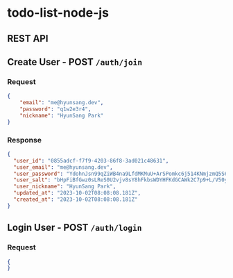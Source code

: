# todo-list-node-js

## REST API

## Create User - POST `/auth/join`

### Request
```json
{
    "email": "me@hyunsang.dev",
    "password": "q1w2e3r4",
    "nickname": "HyunSang Park"
}
```

### Response
```json
{
  "user_id": "0855adcf-f7f9-4203-86f8-3ad021c48631",
  "user_email": "me@hyunsang.dev",
  "user_password": "YdohnJsn99qZiWB4na9LfdMKMuU+ArSPomkc6j514KNmjzmQ5S6k0v8YpvOr/NeJEHKtmM5U2eLFIsWWSEyz6w==",
  "user_salt": "bHpFiBfGwz0sLReS0U2vjv8sY8hFkbsWDYHFKdGCAWk2C7p9+L/V50yqaDKxxEzznSljkiTPLPvySP/AJmrUlA==",
  "user_nickname": "HyunSang Park",
  "updated_at": "2023-10-02T08:08:08.181Z",
  "created_at": "2023-10-02T08:08:08.181Z"
}
```

## Login User - POST `/auth/login`

### Request
```json
{
}
```